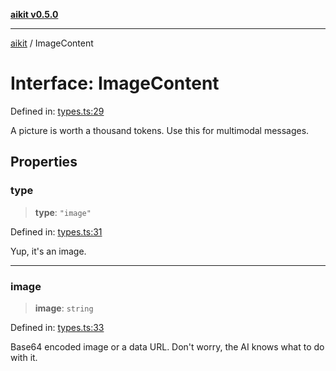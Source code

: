 [**aikit v0.5.0**](../README.md)

---

[aikit](../README.md) / ImageContent

# Interface: ImageContent

Defined in: [types.ts:29](https://github.com/chinmaymk/aikit/blob/main/src/types.ts#L29)

A picture is worth a thousand tokens. Use this for multimodal messages.

## Properties

### type

> **type**: `"image"`

Defined in: [types.ts:31](https://github.com/chinmaymk/aikit/blob/main/src/types.ts#L31)

Yup, it's an image.

---

### image

> **image**: `string`

Defined in: [types.ts:33](https://github.com/chinmaymk/aikit/blob/main/src/types.ts#L33)

Base64 encoded image or a data URL. Don't worry, the AI knows what to do with it.
